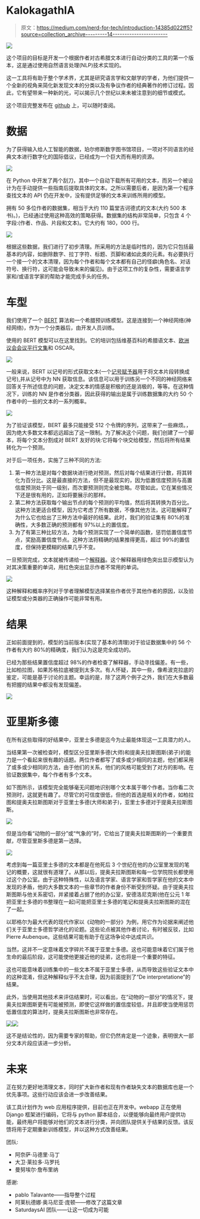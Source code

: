 # KalokagathIA

> 原文：<https://medium.com/nerd-for-tech/introduction-14385d022ff5?source=collection_archive---------14----------------------->

![](img/2c908959892adc22107523285b1132b9.png)

这个项目的目标是开发一个根据作者对古希腊文本进行自动分类的工具的第一个版本，这是通过使用自然语言处理(NLP)技术实现的。

这一工具将有助于整个学术界，尤其是研究语言学和文献学的学者，为他们提供一个全新的视角来简化新发现文本的分类以及有争议作者的经典著作的修订过程。因此，它有望带来一种新的光，可以揭示几个世纪以来未被注意到的细节或模式。

这个项目完整发布在 [github](https://github.com/DavidLeirado/KalokagathIA) 上，可以随时查阅。

# **数据**

为了获得输入给人工智能的数据，珀尔修斯数字图书馆项目，一项对不同语言的经典文本进行数字化的国际倡议，已经成为一个巨大而有用的资源。

![](img/53b3075c68a74a34d0c2e7ddc843b3bc.png)

在 Python 中开发了两个刮刀，其中一个自动下载所有可用的文本，而另一个被设计为在手动提供一些指南后提取具体的文本。之所以需要后者，是因为第一个程序查找文本的 API 仍在开发中，没有提供足够的文本来训练所用的模型。

拥有 50 多位作者的数据集，相当于大约 110 篇堂吉诃德式的文本(大约 500 本书)。)，已经通过使用这种高效的策略获得。数据集的结构非常简单，只包含 4 个字段:(作者、作品、片段和文本)。它大约有 180，000 行。

![](img/8a3dcb09db38566c11652470d24d5ef6.png)

根据这些数据，我们进行了初步清理。所采用的方法是临时性的，因为它只包括最基本的内容，如删除数字、拉丁字符、标题、页脚和诸如此类的元素。有必要执行一个接一个的文本清理，因为每个作者和每个文本都有自己的怪癖(角色名、对话符号、换行符，这可能会导致未来的偏见)。由于这项工作的复杂性，需要语言学家和/或语言学家的帮助才能完成手头的任务。

# **车型**

我们使用了一个 [BERT](https://arxiv.org/pdf/1810.04805.pdf) 算法和一个希腊预训练模型。这是连接到一个神经网络(神经网络)，作为一个分类器后，由开发人员训练。

使用的 BERT 模型可以在这里找到。它的培训包括维基百科的希腊语文本、[欧洲议会会议平行文集](https://www.statmt.org/europarl/)和 OSCAR。

![](img/b22fd4280ab29270382798913dfeec9a.png)

一般来说，BERT 以记号的形式获取文本(一个[记号赋予器](https://huggingface.co/transformers/preprocessing.html)用于将文本片段转换成记号),并从记号中为 NN 获取信息。该信息可以用于训练另一个不同的神经网络来回答关于所述信息的问题，决定文本的情感是积极的还是消极的，等等。在这种情况下，训练的 NN 是作者分类器，因此获得的输出是属于训练数据集的大约 50 个作者中的一些的文本的一系列概率。

![](img/797a44f61ead62d307ab77555ff88ba6.png)

为了验证该模型，BERT 最多只能接受 512 个令牌的序列，这带来了一些麻烦。，因为绝大多数文本都远远超出了这一限制。为了解决这个问题，我们创建了一个脚本，将每个文本分割成对 BERT 友好的块:它将每个块交给模型，然后将所有结果转化为一个预测。

对于后一项任务，实施了三种不同的方法:

1.  第一种方法是对每个数据块进行绝对预测，然后对每个结果进行计数，将其转化为百分比。这是最直接的方法，但不是最现实的，因为低置信度预测与高置信度预测处于同一级别，而次要预测则完全被忽略。尽管如此，它在某些情况下还是很有用的，正如将要展示的那样。
2.  第二种方法获取每个输出节点的每个预测的平均值，然后将其转换为百分比。这种方法更适合模型，因为它考虑了所有数据，不像其他方法，这可能解释了为什么它也给出了三种方法中最好的结果。此时，我们的验证集有 80%的准确性，大多数正确的预测都有 97%以上的置信度。
3.  为了有第三种比较方法，为每个预测实现了一个简单的函数，惩罚低置信度节点，奖励高置信度节点。这种方法将精确的结果推得更高，超过 99%的置信度，但保持更模糊的结果几乎不变。

一旦预测完成，文本就被传递给一个[解释器](https://github.com/cdpierse/transformers-interpret)。这个解释器用绿色突出显示模型认为对其决策重要的单词，用红色突出显示作者不常用的单词。

![](img/e45d91ae5b80fdba1f9d2f3df9dc9e08.png)

这种解释和概率序列对于学者理解模型选择某些作者优于其他作者的原因，以及验证模型或分类器的正确操作可能非常有用。

# **结果**

正如前面提到的，模型的当前版本(实现了基本的清理)对于验证数据集中的 56 个作者有大约 80%的精确度，我们认为这是完全成功的。

已经为那些结果置信度超过 98%的作者检查了解释器，手动寻找偏差。有一些，比如柏拉图，如果苏格拉底被提到太多次。有人怀疑，其中一些，像希波克拉底的鉴定，可能是基于讨论的主题。幸运的是，除了这两个例子之外，我们在大多数最有把握的结果中都没有发现偏差。

![](img/b4d403f843c6f67a874c02ba842c684b.png)

# **亚里斯多德**

在所有这些取得的好结果中，亚里士多德是迄今为止最能体现这一工具潜力的人。

当结果第一次被检查时，模型区分亚里斯多德(大师)和提奥夫拉斯图斯(弟子)的能力是一个看起来很有趣的话题。两位作者都写了或多或少相同的主题，他们都采用了或多或少相同的方法，由于他们的关系，他们的风格可能受到了对方的影响。在验证数据集中，每个作者有多个文本。

如下图所示，该模型完全能够毫无问题地识别哪个文本属于哪个作者。当你看二次预测时，这就更有趣了。尽管它的可信度很低，但他的首选是相关的作者，如柏拉图和提奥夫拉斯图斯对于亚里士多德(大师和弟子)，亚里士多德对于提奥夫拉斯图斯。

![](img/295cee0053c9ff0d743a03572dbb7508.png)

但是当你看“动物的一部分”或“气象的”时，它给出了提奥夫拉斯图斯的一个重要贡献，尽管亚里斯多德是第一选择。

![](img/8c6512bcb12b88226484436f8848e02e.png)

考虑到每一篇亚里士多德的文本都是在他死后 3 个世纪在他的办公室里发现的笔记的概要，这就很有道理了。从那以后，提奥夫拉斯图斯和每一位学院院长都使用过这个办公室。由于这种特殊性，以及语言学家、语言学家和哲学家在他的文本中发现的矛盾，他的大多数文本的一些章节的作者身份不断受到怀疑。由于提奥夫拉斯图斯与他关系密切，并紧接着占据了他的办公室，安德洛尼克斯(他在公元 1 年把亚里士多德的书整理在一起)可能把亚里士多德的笔记和提奥夫拉斯图斯的混在了一起。

以耶格尔为最大代表的现代作家以《动物的一部分》为例，用它作为论据来阐述他们关于亚里士多德哲学进化的论题。这些论点被其他作者讨论，有时被反驳，比如 Pierre Aubenque。这些结果可能有助于在这场争论中达成共识。

当然，这并不一定意味着文字碎片不属于亚里士多德。这也可能意味着它们属于他生命的最后阶段，这可能使他更接近他的徒弟，这也将是一个重要的特征。

这也可能意味着训练集中的一些文本不属于亚里士多德，从而导致这些验证文本中的这种混淆，但这种解释似乎不太合理，因为前面提到了“De interpretatione”的结果。

此外，当使用其他技术来评估结果时，可以看出，在“动物的一部分”的情况下，提奥夫拉斯图斯更有可能被预测，即使它这样做的置信度较低，并且即使当使用惩罚低置信度的算法时，提奥夫拉斯图斯也非常存在。

![](img/df4e92660f7879428cdd10ac56e88788.png)![](img/49c7c4de8d943370d4d38d2bfe866944.png)

这不是结论性的，因为需要专家的帮助，但它仍然肯定是一个迹象，表明很大一部分文本片段应该进一步分析。

# **未来**

正在努力更好地清理文本，同时扩大新作者和现有作者缺失文本的数据库也是一个优先事项。这些行动应该会进一步改善结果。

该工具计划作为 web 应用程序提供，目前也正在开发中。webapp 正在使用 Django 框架进行编码，它将与 python 脚本结合，以便能够向最终用户提供功能，最终用户将能够对他们的文本进行分类，并向团队提供关于结果的反馈。该反馈将用于定期重新训练模型，并以这种方式改善结果。

团队:

*   阿奈萨·马德里·马丁
*   大卫·莱拉多·马罗托
*   曼努埃尔·詹布里纳

感谢:

*   pablo Talavante——指导整个过程
*   阿莱杭德娜·奥马尼亚·庞顿——修改了这篇文章
*   SaturdaysAI 团队——让这一切成为可能